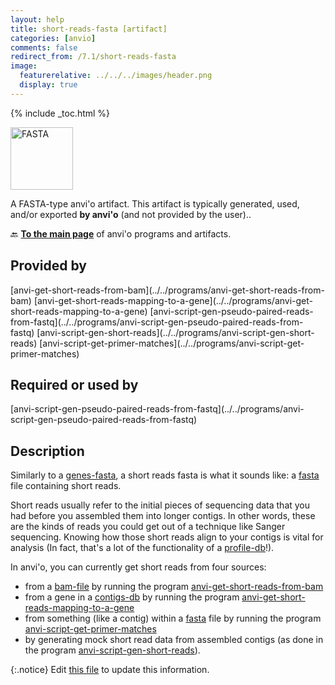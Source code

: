 ```yaml
---
layout: help
title: short-reads-fasta [artifact]
categories: [anvio]
comments: false
redirect_from: /7.1/short-reads-fasta
image:
  featurerelative: ../../../images/header.png
  display: true
---
```



{% include _toc.html %}


<img src="../../images/icons/FASTA.png" alt="FASTA" style="width:100px; border:none" />

A FASTA-type anvi'o artifact. This artifact is typically generated, used, and/or exported **by anvi'o** (and not provided by the user)..

🔙 **[To the main page](../../)** of anvi'o programs and artifacts.

## Provided by


<p style="text-align: left" markdown="1"><span class="artifact-p">[anvi-get-short-reads-from-bam](../../programs/anvi-get-short-reads-from-bam)</span> <span class="artifact-p">[anvi-get-short-reads-mapping-to-a-gene](../../programs/anvi-get-short-reads-mapping-to-a-gene)</span> <span class="artifact-p">[anvi-script-gen-pseudo-paired-reads-from-fastq](../../programs/anvi-script-gen-pseudo-paired-reads-from-fastq)</span> <span class="artifact-p">[anvi-script-gen-short-reads](../../programs/anvi-script-gen-short-reads)</span> <span class="artifact-p">[anvi-script-get-primer-matches](../../programs/anvi-script-get-primer-matches)</span></p>


## Required or used by


<p style="text-align: left" markdown="1"><span class="artifact-r">[anvi-script-gen-pseudo-paired-reads-from-fastq](../../programs/anvi-script-gen-pseudo-paired-reads-from-fastq)</span></p>


## Description

Similarly to a <span class="artifact-n">[genes-fasta](/help/7.1/artifacts/genes-fasta)</span>, a short reads fasta is what it sounds like: a <span class="artifact-n">[fasta](/help/7.1/artifacts/fasta)</span> file containing short reads.

Short reads usually refer to the initial pieces of sequencing data that you had before you assembled them into longer contigs. In other words, these are the kinds of reads you could get out of a technique like Sanger sequencing. Knowing how those short reads align to your contigs is vital for analysis (In fact, that's a lot of the functionality of a <span class="artifact-n">[profile-db](/help/7.1/artifacts/profile-db)</span>!).

In anvi'o, you can currently get short reads from four sources:

* from a <span class="artifact-n">[bam-file](/help/7.1/artifacts/bam-file)</span> by running the program <span class="artifact-n">[anvi-get-short-reads-from-bam](/help/7.1/programs/anvi-get-short-reads-from-bam)</span>
* from a gene in a <span class="artifact-n">[contigs-db](/help/7.1/artifacts/contigs-db)</span> by running the program <span class="artifact-n">[anvi-get-short-reads-mapping-to-a-gene](/help/7.1/programs/anvi-get-short-reads-mapping-to-a-gene)</span>
* from something (like a contig) within a <span class="artifact-n">[fasta](/help/7.1/artifacts/fasta)</span> file by running the program <span class="artifact-n">[anvi-script-get-primer-matches](/help/7.1/programs/anvi-script-get-primer-matches)</span>
* by generating mock short read data from assembled contigs (as done in the program <span class="artifact-n">[anvi-script-gen-short-reads](/help/7.1/programs/anvi-script-gen-short-reads)</span>).


{:.notice}
Edit [this file](https://github.com/merenlab/anvio/tree/master/anvio/docs/artifacts/short-reads-fasta.md) to update this information.

